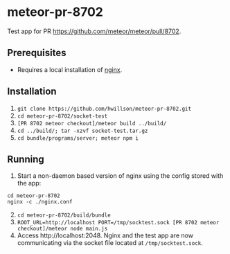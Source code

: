 # meteor-pr-8702

Test app for PR https://github.com/meteor/meteor/pull/8702.

## Prerequisites

- Requires a local installation of [nginx](https://www.nginx.com).

## Installation

1. `git clone https://github.com/hwillson/meteor-pr-8702.git`
2. `cd meteor-pr-8702/socket-test`
3. `[PR 8702 meteor checkout]/meteor build ../build/`
4. `cd ../build/; tar -xzvf socket-test.tar.gz`
5. `cd bundle/programs/server; meteor npm i`

## Running

1) Start a non-daemon based version of nginx using the config stored with the app:

```
cd meteor-pr-8702
nginx -c ./nginx.conf
```

2) `cd meteor-pr-8702/build/bundle`
3) `ROOT_URL=http://localhost PORT=/tmp/socktest.sock [PR 8702 meteor checkout]/meteor node main.js`
4) Access http://localhost:2048. Nginx and the test app are now communicating via the socket file located at `/tmp/socktest.sock`.
